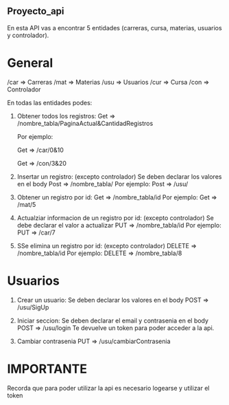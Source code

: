 ## Proyecto_api
En esta API vas a encontrar 5 entidades (carreras, cursa, materias, usuarios y controlador).

# General
/car => Carreras
/mat => Materias
/usu => Usuarios
/cur => Cursa
/con => Controlador

En todas las entidades podes:
1. Obtener todos los registros:
    Get => /nombre_tabla/PaginaActual&CantidadRegistros
    
    Por ejemplo:
    
    Get => /car/0&10
    
    Get => /con/3&20

2. Insertar un registro: (excepto controlador)
Se deben declarar los valores en el body
    Post => /nombre_tabla/
    Por ejemplo:
    Post => /usu/

3. Obtener un registro por id: 
    Get => /nombre_tabla/id
    Por ejemplo:
    Get => /mat/5

4. Actualziar informacion de un registro por id: (excepto controlador)
Se debe declarar el valor a actualizar
    PUT => /nombre_tabla/id
    Por ejemplo:
    PUT => /car/7

5. SSe elimina un registro por id: (excepto controlador)
    DELETE => /nombre_tabla/id
    Por ejemplo:
    DELETE => /nombre_tabla/8

# Usuarios
1. Crear un usuario:
Se deben declarar los valores en el body
    POST => /usu/SigUp

2. Iniciar seccion:
Se deben declarar el email y contrasenia en el body
    POST => /usu/login
Te devuelve un token para poder acceder a la api.

3. Cambiar contrasenia
    PUT => /usu/cambiarContrasenia

# IMPORTANTE
Recorda que para poder utilizar la api es necesario logearse y utilizar el token
